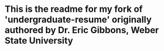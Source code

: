 # This is the readme for my fork of 'undergraduate-resume' originally authored by Dr. Eric Gibbons, Weber State University
